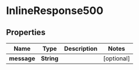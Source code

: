 # InlineResponse500

## Properties
Name | Type | Description | Notes
------------ | ------------- | ------------- | -------------
**message** | **String** |  |  [optional]

